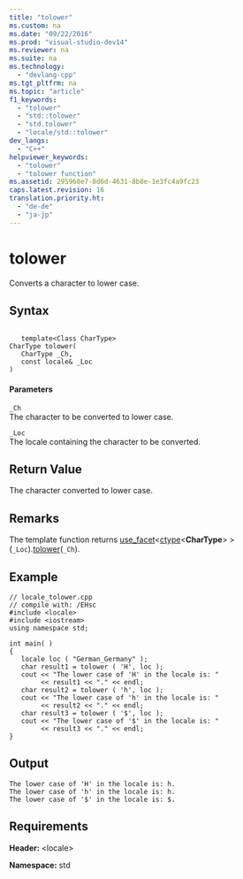 ```yaml
---
title: "tolower"
ms.custom: na
ms.date: "09/22/2016"
ms.prod: "visual-studio-dev14"
ms.reviewer: na
ms.suite: na
ms.technology: 
  - "devlang-cpp"
ms.tgt_pltfrm: na
ms.topic: "article"
f1_keywords: 
  - "tolower"
  - "std::tolower"
  - "std.tolower"
  - "locale/std::tolower"
dev_langs: 
  - "C++"
helpviewer_keywords: 
  - "tolower"
  - "tolower function"
ms.assetid: 295960e7-8d6d-4631-8b8e-1e3fc4a9fc23
caps.latest.revision: 16
translation.priority.ht: 
  - "de-de"
  - "ja-jp"
---
```

# tolower
Converts a character to lower case.  
  
## Syntax  
  
```  
  
   template<Class CharType>  
CharType tolower(  
   CharType _Ch,   
   const locale& _Loc  
)  
```  
  
#### Parameters  
 `_Ch`  
 The character to be converted to lower case.  
  
 `_Loc`  
 The locale containing the character to be converted.  
  
## Return Value  
 The character converted to lower case.  
  
## Remarks  
 The template function returns [use_facet](../vs140/use_facet.md)<[ctype](../vs140/ctype-class.md)<**CharType**> >(`_Loc`).[tolower](../vs140/ctype--tolower.md)(`_Ch`).  
  
## Example  
  
```  
// locale_tolower.cpp  
// compile with: /EHsc  
#include <locale>  
#include <iostream>  
using namespace std;  
  
int main( )     
{  
   locale loc ( "German_Germany" );  
   char result1 = tolower ( 'H', loc );  
   cout << "The lower case of 'H' in the locale is: "  
        << result1 << "." << endl;  
   char result2 = tolower ( 'h', loc );  
   cout << "The lower case of 'h' in the locale is: "  
        << result2 << "." << endl;  
   char result3 = tolower ( '$', loc );  
   cout << "The lower case of '$' in the locale is: "  
        << result3 << "." << endl;  
}  
```  
  
## Output  
  
```  
The lower case of 'H' in the locale is: h.  
The lower case of 'h' in the locale is: h.  
The lower case of '$' in the locale is: $.  
```  
  
## Requirements  
 **Header:** \<locale>  
  
 **Namespace:** std